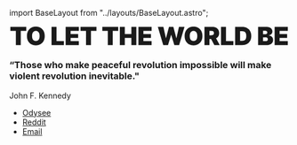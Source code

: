 import BaseLayout from "../layouts/BaseLayout.astro";

<!------
  /------------------
// Big SVG hero Name
//-------------------
//
// If you want to change your name you will have to recreate it
// in Figma or any other way you can export text as SVG
// After you have exported it, you have to remove the size atributes from the SVG
// this will allow the SVG become full width and full heigh. It will also be responsive.
--- -->
<section class="bg-primary">
  <div
    class="px-8 2xl:max-w-7xl mx-auto pt-12"
    data-aos="fade-up"
    data-aos-duration="2000">
    <svg class="text-secondary" viewBox="0 0 167 13" fill="none" xmlns="http://www.w3.org/2000/svg">
      <path d="M.58 3.477V1.091h9.481v2.386H6.78V12H3.86V3.477H.58ZM21.08 6.545c0 1.215-.236 2.24-.708 3.074-.473.83-1.11 1.461-1.913 1.89-.802.427-1.697.64-2.684.64-.995 0-1.893-.215-2.695-.644-.8-.434-1.435-1.066-1.907-1.897-.47-.834-.704-1.855-.704-3.063 0-1.214.235-2.237.704-3.068.472-.834 1.107-1.465 1.907-1.89.802-.43 1.7-.645 2.695-.645.987 0 1.882.215 2.684.644.803.426 1.44 1.057 1.913 1.891.472.831.708 1.854.708 3.068Zm-3.047 0c0-.653-.087-1.203-.26-1.65-.171-.452-.425-.793-.762-1.024-.334-.234-.746-.351-1.236-.351s-.904.117-1.241.351c-.334.231-.588.572-.762 1.023-.17.448-.256.998-.256 1.651 0 .654.085 1.206.256 1.657.174.447.428.788.762 1.023.337.23.75.346 1.24.346s.903-.115 1.237-.346c.337-.235.59-.575.761-1.023.174-.45.261-1.003.261-1.657ZM25.14 12V1.09H28.1v8.524h4.41V12H25.14Zm8.42 0V1.09h7.861v2.387h-4.9v1.875h4.495V7.74h-4.495v1.875H41.4V12h-7.84Zm8.882-8.523V1.091h9.481v2.386h-3.28V12h-2.92V3.477h-3.281Zm12.986 0V1.091h9.481v2.386h-3.28V12h-2.92V3.477h-3.281ZM65.874 12V1.09h2.962v4.262h3.92V1.091h2.962V12h-2.962V7.739h-3.92V12h-2.962Zm11.1 0V1.09h7.862v2.387h-4.9v1.875h4.495V7.74h-4.495v1.875h4.879V12h-7.84Zm14.79 0L88.545 1.09h3.303l1.491 6.713h.085l1.769-6.712h2.6l1.768 6.733h.085l1.491-6.733h3.303L101.224 12H98.39l-1.854-6.094h-.085L94.597 12h-2.834Zm23.365-5.455c0 1.215-.236 2.24-.708 3.074-.472.83-1.11 1.461-1.912 1.89-.803.427-1.698.64-2.685.64-.994 0-1.893-.215-2.695-.644-.799-.434-1.435-1.066-1.907-1.897-.469-.834-.703-1.855-.703-3.063 0-1.214.234-2.237.703-3.068.472-.834 1.108-1.465 1.907-1.89.802-.43 1.701-.645 2.695-.645.987 0 1.882.215 2.685.644.802.426 1.44 1.057 1.912 1.891.472.831.708 1.854.708 3.068Zm-3.046 0c0-.653-.087-1.203-.261-1.65-.171-.452-.425-.793-.762-1.024-.334-.234-.746-.351-1.236-.351s-.904.117-1.241.351c-.334.231-.588.572-.762 1.023-.17.448-.256.998-.256 1.651 0 .654.086 1.206.256 1.657.174.447.428.788.762 1.023.337.23.751.346 1.241.346.49 0 .902-.115 1.236-.346.337-.235.591-.575.762-1.023.174-.45.261-1.003.261-1.657ZM116.35 12V1.09h4.709c.809 0 1.518.148 2.125.443.607.295 1.079.72 1.417 1.273.337.554.506 1.218.506 1.992 0 .782-.174 1.44-.522 1.976a3.21 3.21 0 0 1-1.454 1.215c-.622.273-1.348.41-2.179.41h-2.813V6.098h2.216c.348 0 .645-.043.89-.128.249-.089.439-.229.57-.42.135-.192.202-.443.202-.752 0-.312-.067-.566-.202-.761a1.128 1.128 0 0 0-.57-.437 2.447 2.447 0 0 0-.89-.144h-1.044V12h-2.961Zm6.392-5.007L125.469 12h-3.217l-2.664-5.007h3.154ZM126.219 12V1.09h2.962v8.524h4.41V12h-7.372Zm12.617 0h-4.197V1.09h4.154c1.123 0 2.092.22 2.909.656a4.514 4.514 0 0 1 1.896 1.875c.448.813.671 1.788.671 2.924 0 1.137-.222 2.113-.666 2.93a4.562 4.562 0 0 1-1.885 1.875c-.813.433-1.774.65-2.882.65ZM137.6 9.486h1.129c.54 0 1-.087 1.38-.261.384-.174.675-.474.874-.9.202-.427.303-1.02.303-1.78s-.103-1.353-.309-1.779c-.202-.426-.5-.726-.895-.9-.39-.174-.87-.26-1.438-.26H137.6v5.88ZM148.328 12V1.09h4.73c.831 0 1.529.113 2.093.336.569.224.996.54 1.284.949.291.408.437.89.437 1.443 0 .401-.089.767-.266 1.097-.174.33-.42.608-.736.831-.316.22-.685.373-1.108.459v.106c.469.018.895.137 1.279.357.383.217.689.517.916.9.227.38.341.828.341 1.343 0 .596-.156 1.127-.469 1.592-.309.465-.749.831-1.321 1.098-.572.266-1.253.399-2.045.399h-5.135Zm2.961-2.365h1.385c.498 0 .87-.092 1.119-.277.249-.188.373-.465.373-.831 0-.256-.059-.472-.176-.65a1.094 1.094 0 0 0-.501-.405 1.935 1.935 0 0 0-.772-.138h-1.428v2.3Zm0-4.134h1.215c.259 0 .488-.04.687-.122.199-.082.353-.199.464-.352a.947.947 0 0 0 .17-.57c0-.337-.121-.594-.362-.772-.242-.181-.547-.272-.916-.272h-1.258v2.088ZM158.197 12V1.09h7.863v2.387h-4.901v1.875h4.496V7.74h-4.496v1.875h4.879V12h-7.841Z" fill="currentColor"/>
</svg>
  </div>
  <div class="px-8 2xl:max-w-7xl mx-auto pb-12">
    <div class="mt-6 space-y-2">
      <div
        class="h-0.5 bg-secondary"
        data-aos="fade-up"
        data-aos-duration="1000">
      </div>
      <div
        class="flex flex-col sm:flex-row gap-3 justify-between lg:items-center"
        data-aos="fade-up"
        data-aos-duration="1500">
        <div class="flex gap-3 items-center">
          <h3 class="text-secondary text-xs font-medium">
            <span>“Those who make peaceful revolution impossible will make violent revolution inevitable." </span>
          </h3>
          <span class="h-auto border-secondary border"></span>
          <span class="text-secondary text-xs font-semibold"
            >John F. Kennedy</span
          >
        </div>
        <div>
          <ul class="lg:items-center flex justify-between w-full gap-3 relative text-xs">
            <li>
              <a
                href="https://odysee.com/@TLTWB:b"
                class="hover:text-secondary/80 text-secondary"
                >Odysee</a
              >
            </li><li>
              <a
                href="https://www.reddit.com/user/TLTWB/"
                class="hover:text-secondary/80 text-secondary"
                >Reddit</svg
                ></a
              >
            </li><li>
              <a
                href="mailto:M@tltwb.com"
                class="hover:text-secondary/80 text-secondary"
                >Email</a
              >
            </li>
          </ul>
        </div>
      </div>
      <div
        class="h-1.5 bg-secondary"
        data-aos="fade-up"
        data-aos-duration="2000">
      </div>
      <div class="h-3 bg-secondary" data-aos="fade-up" data-aos-duration="2500">
      </div>
      <div class="h-6 bg-secondary" data-aos="fade-up" data-aos-duration="3000">
      </div>
      <div
        class="h-12 bg-secondary"
        data-aos="fade-up"
        data-aos-duration="3000">
      </div>
      <div
        class="h-24 bg-secondary flex items-end p-4"
        data-aos="fade-up"
        data-aos-duration="3000"
        data-aos-delay="150">
      </div>
    </div>
  </div>
</section>
